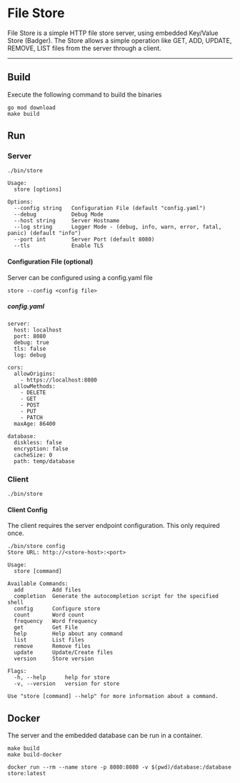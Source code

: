 # File Store
File Store is a simple HTTP file store server, using embedded Key/Value Store (Badger).
The Store allows a simple operation like GET, ADD, UPDATE, REMOVE, LIST files from the server through a client.

----

## Build

Execute the following command to build the binaries
```
go mod download
make build
```

## Run

### Server
```
./bin/store
```
```
Usage:
  store [options]
  
Options:
  --config string   Configuration File (default "config.yaml")
  --debug           Debug Mode
  --host string     Server Hostname
  --log string      Logger Mode - (debug, info, warn, error, fatal, panic) (default "info")
  --port int        Server Port (default 8080)
  --tls             Enable TLS
```

#### Configuration File (optional)
Server can be configured using a config.yaml file
```
store --config <config file>
```
##### config.yaml
```
server:
  host: localhost
  port: 8080
  debug: true
  tls: false
  log: debug

cors:
  allowOrigins:
    - https://localhost:8080
  allowMethods:
    - DELETE
    - GET
    - POST
    - PUT
    - PATCH
  maxAge: 86400

database:
  diskless: false
  encryption: false
  cacheSize: 0
  path: temp/database
```

### Client
```
./bin/store
```
#### Client Config
The client requires the server endpoint configuration. This only required once.
```
./bin/store config
Store URL: http://<store-host>:<port>
```
```
Usage:
  store [command]

Available Commands:
  add         Add files
  completion  Generate the autocompletion script for the specified shell
  config      Configure store
  count       Word count
  frequency   Word frequency
  get         Get File
  help        Help about any command
  list        List files
  remove      Remove files
  update      Update/Create files
  version     Store version

Flags:
  -h, --help      help for store
  -v, --version   version for store

Use "store [command] --help" for more information about a command.
```

## Docker
The server and the embedded database can be run in a container.
```
make build
make build-docker
```
```
docker run --rm --name store -p 8080:8080 -v $(pwd)/database:/database store:latest
```


